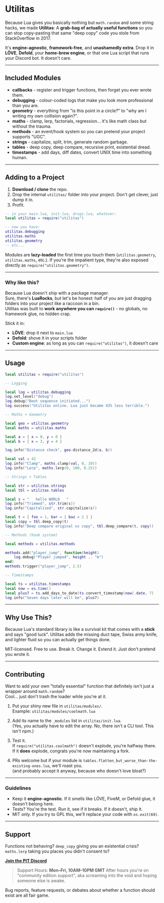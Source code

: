 # Utilitas

Because Lua gives you basically nothing but `math.random` and some string hacks, we made **Utilitas**:
A **grab-bag of actually useful functions** so you can stop copy-pasting that same "deep copy" code you stole from StackOverflow in 2017.

It's **engine-agnostic**, **framework-free**, and **unashamedly extra**. 
Drop it in **LÖVE**, **Defold**, your **home-brew engine**, or that one Lua script that runs your Discord bot. It doesn't care.

---

## Included Modules

* **callbacks** - register and trigger functions, then forget you ever wrote them.
* **debugging** - colour-coded logs that make you look more professional than you are.
* **geometry** - everything from "is this point in a circle?" to "why am I writing my own collision again?".
* **maths** - clamp, lerp, factorials, regression… it's like math class but without the trauma.
* **methods** - an event/hook system so you can pretend your project supports "UGC".
* **strings** - capitalize, split, trim, generate random garbage.
* **tables** - deep copy, deep compare, recursive print, existential dread.
* **timestamps** - add days, diff dates, convert UNIX time into something human.

---

## Adding to a Project

1. **Download / clone** the repo.
2. Drop the internal `utilitas/` folder into your project. Don't get clever, just dump it in.
3. Profit.

```lua
-- in your main.lua, init.lua, drugs.lua, whatever:
local utilitas = require("utilitas")

-- now you have:
utilitas.debugging
utilitas.maths
utilitas.geometry
-- etc...
```

Modules are **lazy-loaded** the first time you touch them (`utilitas.geometry`, `utilitas.maths`, etc.).
If you're the impatient type, they're also exposed directly as `require("utilitas.geometry")`.

---

### Why like this?

Because Lua doesn't ship with a package manager.  
Sure, there's **LuaRocks**, but let's be honest: half of you are just dragging folders into your project like a raccoon in a bin.  
Utilitas was built to **work anywhere you can `require()`** - no globals, no framework glue, no hidden crap.

Stick it in:

* **LÖVE**: drop it next to `main.lua`
* **Defold**: shove it in your scripts folder
* **Custom engine**: as long as you can `require("utilitas")`, it doesn't care

---

## Usage

```lua
local utilitas = require("utilitas")

-- Logging

local log = utilitas.debugging
log.set_level("debug")
log.debug("Boot sequence initiated...")
log.success("Utilitas online. Lua just became 43% less terrible.")

-- Maths + Geometry

local geo = utilitas.geometry
local maths = utilitas.maths

local a = { x = 0, y = 0 }
local b = { x = 3, y = 4 }

log.info("Distance check", geo.distance_2d(a, b))

local val = 42
log.info("Clamp", maths.clamp(val, 0, 10)) 
log.info("Lerp", maths.lerp(0, 100, 0.25))

-- Strings + Tables

local str = utilitas.strings
local tbl = utilitas.tables

local s = "   hello WORLD   "
log.info("Trimmed", str.trim(s))
log.info("Capitalized", str.capitalize(s))

local t = { foo = 1, bar = { baz = 2 } }
local copy = tbl.deep_copy(t)
log.info("Deep compare original vs copy", tbl.deep_compare(t, copy))

-- Methods (hook system)

local methods = utilitas.methods

methods.add("player_jump", function(height)
    log.debug("Player jumped", height .. "m")
end)
methods.trigger("player_jump", 2.5)

-- Timestamps

local ts = utilitas.timestamps
local now = os.time()
local plus7 = ts.add_days_to_date(ts.convert_timestamp(now).date, 7)
log.info("Seven days later will be", plus7)
```

---

## Why Use This?

Because Lua's standard library is like a survival kit that comes with a **stick** and says "good luck".
Utilitas adds the missing duct tape, Swiss army knife, and lighter fluid so you can actually get things done.

MIT-licensed. Free to use. 
Break it. Change it. Extend it. 
Just don't pretend you wrote it.

---

## Contributing

Want to add your own "totally essential" function that definitely isn't just a wrapper around `math.random`?  
Cool... just don't trash the loader while you're at it.

1. Put your shiny new file in `utilitas/modules/`.  
   Example: `utilitas/modules/coolmath.lua`

2. Add its name to the `_modules` list in `utilitas/init.lua`.  
   (Yes, you actually have to edit the array. No, there isn't a CLI tool. This isn't npm.)

3. Test it.  
   If `require("utilitas.coolmath")` doesn't explode, you're halfway there.  
   If it **does** explode, congrats you're now maintaining a fork.

4. PRs welcome but if your module is `tables.flatten_but_worse_than-the-existing-ones.lua`, we'll roast you.  
   (and probably accept it anyway, because who doesn't love bloat?)

---

### Guidelines

- Keep it **engine-agnostic**. If it smells like LÖVE, FiveM, or Defold glue, it doesn't belong here.  
- Tests? You're the test. Run it, see if it breaks. If it doesn't, ship it.  
- MIT only. If you try to GPL this, we'll replace your code with `os.exit(69)`.

---

## Support

Functions not behaving?
`deep_copy` giving you an existential crisis?
`maths.lerp` taking you places you didn't consent to?

**[Join the PIT Discord](https://discord.gg/MUckUyS5Kq)**

> Support Hours: **Mon–Fri, 10AM–10PM GMT**
> After hours you're on "community edition support", aka screaming into the void and hoping someone else is awake.

Bug reports, feature requests, or debates about whether a function should exist are all fair game.